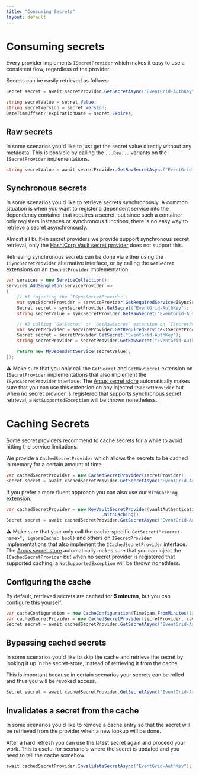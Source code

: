 ```yaml
---
title: "Consuming Secrets"
layout: default
---
```


# Consuming secrets
Every provider implements `ISecretProvider` which makes it easy to use a consistent flow, regardless of the provider.

Secrets can be easily retrieved as follows:

```csharp
Secret secret = await secretProvider.GetSecretAsync("EventGrid-AuthKey");

string secretValue = secret.Value;
string secretVersion = secret.Version;
DateTimeOffset? expirationDate = secret.Expires;
```

## Raw secrets
In some scenarios you'd like to just get the secret value directly without any metadata.
This is possible by calling the `...Raw...` variants on the `ISecretProvider` implementations.

```csharp
string secretValue = await secretProvider.GetRawSecretAsync("EventGrid-AuthKey");
```

## Synchronous secrets
In some scenarios you'd like to retrieve secrets synchronously. A common situation is when you want to register a dependent service into the dependency container that requires a secret, but since such a container only registers instances or synchronous functions, there is no easy way to retrieve a secret asynchronously.

Almost all built-in secret providers we provide support synchronous secret retrieval, only the [HashiCorp Vault secret provider](../secret-store/provider/hashicorp-vault.md) does not support this.

Retrieving synchronous secrets can be done via either using the `ISyncSecretProvider` alternative interface, or by calling the `GetSecret` extensions on an `ISecretProvider` implementation.

```csharp
var services = new ServiceCollection();
services.AddSingleton(serviceProvider =>
{
    // #1 injecting the `ISyncSecretProvider`:
    var syncSecretProvider = serviceProvider.GetRequiredService<ISyncSecretProvider>();
    Secret secret = synSecretProvider.GetSecret("EventGrid-AuthKey");
    string secretValue = syncSecretProvider.GetRawSecret("EventGrid-AuthKey");

    // #2 calling `GetSecret` or `GetRawSecret` extension on `ISecretProvider`:
    var secretProvider = serviceProvider.GetRequiredService<ISecretProvider>();
    Secret secret = secretProvider.GetSecret("EventGrid-AuthKey");
    string secretProvider = secretProvider.GetRawSecret("EventGrid-AuthKey");

    return new MyDependentService(secretValue);
});
```

⚠ Make sure that you only call the `GetSecret` and `GetRawSecret` extension on `ISecretProvider` implementations that also implement the `ISyncSecretProvider` interface. The [Arcus secret store](../secret-store/index.md) automatically makes sure that you can use this extension on any injected `ISecretProvider` but when no secret provider is registered that supports synchronous secret retrieval, a `NotSupportedException` will be thrown nonetheless.

# Caching Secrets
Some secret providers recommend to cache secrets for a while to avoid hitting the service limitations.

We provide a `CachedSecretProvider` which allows the secrets to be cached in memory for a certain amount of time.

```csharp
var cachedSecretProvider = new CachedSecretProvider(secretProvider);
Secret secret = await cachedSecretProvider.GetSecretAsync("EventGrid-AuthKey");
```

If you prefer a more fluent approach you can also use our `WithCaching` extension.

```csharp
var cachedSecretProvider = new KeyVaultSecretProvider(vaultAuthentication, vaultConfiguration)
                                    .WithCaching();
Secret secret = await cachedSecretProvider.GetSecretAsync("EventGrid-AuthKey");
```

⚠ Make sure that your only call the cache-specific `GetSecret("<secret-name>", ignoreCache: bool)` and others on `ISecretProvider` implementations that also implement the `ICachedSecretProvider` interface. The [Arcus secret store](../secret-store/index.md) automatically makes sure that you can inject the `ICachedSecretProvider` but when no secret provider is registered that supported caching, a `NotSupportedException` will be thrown nonethless.

## Configuring the cache
By default, retrieved secrets are cached for **5 minutes**, but you can configure this yourself.

```csharp
var cacheConfiguration = new CacheConfiguration(TimeSpan.FromMinutes(10)); // Optional: Default is 5 min
var cachedSecretProvider = new CachedSecretProvider(secretProvider, cacheConfiguration);
Secret secret = await cachedSecretProvider.GetSecretAsync("EventGrid-AuthKey");
```

## Bypassing cached secrets
In some scenarios you'd like to skip the cache and retrieve the secret by looking it up in the secret-store, instead of retrieving it from the cache.

This is important because in certain scenarios your secrets can be rolled and thus you will be revoked access.

```csharp
Secret secret = await cachedSecretProvider.GetSecretAsync("EventGrid-AuthKey", ignoreCache: true);
```

## Invalidates a secret from the cache
In some scenarios you'd like to remove a cache entry so that the secret will be retrieved from the provider when a new lookup will be done.

After a hard refresh you can use the latest secret again and proceed your work. This is useful for scenario's where the secret is updated and you need to tell the cache somehow.

```csharp
await cachedSecretProvider.InvalidateSecretAsync("EventGrid-AuthKey");
```

